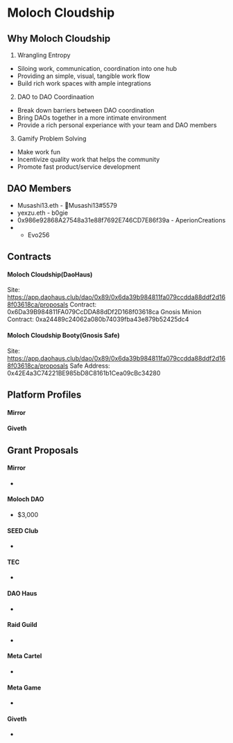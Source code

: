 # Moloch Cloudship

## Why Moloch Cloudship

1. Wrangling Entropy
* Siloing work, communication, coordination into one hub
* Providing an simple, visual, tangible work flow
* Build rich work spaces with ample integrations
2. DAO to DAO Coordinaation
* Break down barriers between DAO coordination
* Bring DAOs together in a more intimate environment
* Provide a rich personal experiance with your team and DAO members
3. Gamify Problem Solving
* Make work fun
* Incentivize quality work that helps the community
* Promote fast product/service development

## DAO Members

* Musashi13.eth - 🐙Musashi13#5579
* yexzu.eth - b0gie
* 0x986e92868A27548a31e88f7692E746CD7E86f39a - AperionCreations
*  - Evo256

## Contracts

#### Moloch Cloudship(DaoHaus)
Site: https://app.daohaus.club/dao/0x89/0x6da39b984811fa079ccdda88ddf2d168f03618ca/proposals
Contract: 0x6Da39B984811FA079CcDDA88dDf2D168f03618ca
Gnosis Minion Contract: 0xa24489c24062a080b74039fba43e879b52425dc4

#### Moloch Cloudship Booty(Gnosis Safe)
Site: https://app.daohaus.club/dao/0x89/0x6da39b984811fa079ccdda88ddf2d168f03618ca/proposals
Safe Address: 0x42E4a3C74221BE985bD8C8161b1Cea09cBc34280

## Platform Profiles

#### Mirror


#### Giveth


## Grant Proposals

#### Mirror
* 

#### Moloch DAO
* $3,000

#### SEED Club
* 

#### TEC
* 

#### DAO Haus
* 

#### Raid Guild
* 

#### Meta Cartel
* 

#### Meta Game
*

#### Giveth
*

